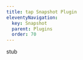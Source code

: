```yaml
---
title: tap Snapshot Plugin
eleventyNavigation:
  key: Snapshot
  parent: Plugins
  order: 70
---
```


stub
